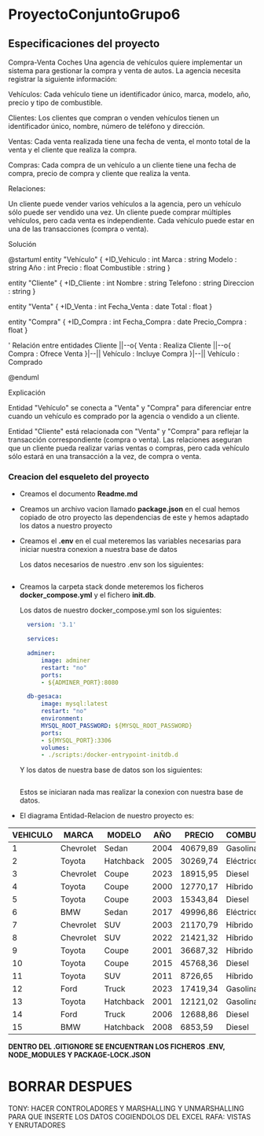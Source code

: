 # ProyectoConjuntoGrupo6

## Especificaciones del proyecto

Compra-Venta Coches
Una agencia de vehículos quiere implementar un sistema para gestionar la compra y venta de autos. La agencia necesita registrar la siguiente información:


Vehículos: Cada vehículo tiene un identificador único, marca, modelo, año, precio y tipo de combustible.

Clientes: Los clientes que compran o venden vehículos tienen un identificador único, nombre, número de teléfono y dirección.

Ventas: Cada venta realizada tiene una fecha de venta, el monto total de la venta y el cliente que realiza la compra.

Compras: Cada compra de un vehículo a un cliente tiene una fecha de compra, precio de compra y cliente que realiza la venta.

Relaciones:

Un cliente puede vender varios vehículos a la agencia, pero un vehículo sólo puede ser vendido una vez.
Un cliente puede comprar múltiples vehículos, pero cada venta es independiente.
Cada vehículo puede estar en una de las transacciones (compra o venta).


Solución

@startuml
entity "Vehículo" {
    +ID_Vehiculo : int
    Marca : string
    Modelo : string
    Año : int
    Precio : float
    Combustible : string
}

entity "Cliente" {
    +ID_Cliente : int
    Nombre : string
    Telefono : string
    Direccion : string
}

entity "Venta" {
    +ID_Venta : int
    Fecha_Venta : date
    Total : float
}

entity "Compra" {
    +ID_Compra : int
    Fecha_Compra : date
    Precio_Compra : float
}

' Relación entre entidades
Cliente ||--o{ Venta : Realiza
Cliente ||--o{ Compra : Ofrece
Venta }|--|| Vehículo : Incluye
Compra }|--|| Vehículo : Comprado

@enduml

Explicación


Entidad "Vehículo" se conecta a "Venta" y "Compra" para diferenciar entre cuando un vehículo es comprado por la agencia o vendido a un cliente.

Entidad "Cliente" está relacionada con "Venta" y "Compra" para reflejar la transacción correspondiente (compra o venta).
Las relaciones aseguran que un cliente pueda realizar varias ventas o compras, pero cada vehículo sólo estará en una transacción a la vez, de compra o venta.

### Creacion del esqueleto del proyecto

* Creamos el documento **Readme.md**
* Creamos un archivo vacion llamado **package.json** en el cual hemos copiado
  de otro proyecto las dependencias de este y hemos adaptado los datos a 
  nuestro proyecto
* Creamos el **.env** en el cual meteremos las variables necesarias para iniciar
  nuestra conexion a nuestra base de datos

  Los datos necesarios de nuestro .env son los siguientes:

  ```javascript

  ```
* Creamos la carpeta stack donde meteremos los ficheros **docker_compose.yml**
  y el fichero **init.db**.

  Los datos de nuestro docker_compose.yml son los siguientes:
  ```yml
    version: '3.1'

    services:

    adminer:
        image: adminer
        restart: "no"
        ports:
        - ${ADMINER_PORT}:8080

    db-gesaca:
        image: mysql:latest
        restart: "no"
        environment:
        MYSQL_ROOT_PASSWORD: ${MYSQL_ROOT_PASSWORD}
        ports:
        - ${MYSQL_PORT}:3306
        volumes:
        - ./scripts:/docker-entrypoint-initdb.d
  ```

  Y los datos de nuestra base de datos son los siguientes:
  ```sql

  ```
  Estos se iniciaran nada mas realizar la conexion con nuestra base de datos.

* El
 diagrama Entidad-Relacion de nuestro proyecto es:

 VEHICULO   |   MARCA   |   MODELO  |   AÑO |   PRECIO  |   COMBUSTIBLE 
------- | ------- | ------- | ------- | ------- | -------
1 | Chevrolet | Sedan | 2004 | 40679,89 | Gasolina
2 | Toyota | Hatchback | 2005 | 30269,74 | Eléctrico
3 | Chevrolet | Coupe | 2023 | 18915,95 | Diesel
4 | Toyota | Coupe | 2000 | 12770,17 | Híbrido
5 | Toyota | Coupe | 2003 | 15343,84 | Diesel
6 | BMW | Sedan | 2017 | 49996,86 | Eléctrico
7 | Chevrolet | SUV | 2003 | 21170,79 | Híbrido
8 | Chevrolet | SUV | 2022 | 21421,32 | Híbrido
9 | Toyota | Coupe | 2001 | 36687,32 | Híbrido
10 | Toyota | Coupe | 2015 | 45768,36 | Diesel
11 | Toyota | SUV | 2011 | 8726,65 | Híbrido
12 | Ford | Truck | 2023 | 17419,34 | Gasolina
13 | Toyota | Hatchback | 2001 | 12121,02 | Gasolina
14 | Ford | Truck | 2006 | 12688,86 | Diesel
15 | BMW | Hatchback | 2008 | 6853,59 | Diesel


  **DENTRO DEL .GITIGNORE SE ENCUENTRAN LOS FICHEROS .ENV, NODE_MODULES Y PACKAGE-LOCK.JSON**


# BORRAR DESPUES
TONY: HACER CONTROLADORES Y MARSHALLING Y UNMARSHALLING PARA QUE INSERTE LOS DATOS COGIENDOLOS DEL EXCEL
RAFA: VISTAS Y ENRUTADORES